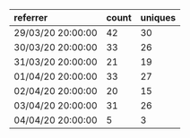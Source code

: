 | referrer          | count | uniques |
| :---------------- | :---- | :------ |
| 29/03/20 20:00:00 | 42    | 30      |
| 30/03/20 20:00:00 | 33    | 26      |
| 31/03/20 20:00:00 | 21    | 19      |
| 01/04/20 20:00:00 | 33    | 27      |
| 02/04/20 20:00:00 | 20    | 15      |
| 03/04/20 20:00:00 | 31    | 26      |
| 04/04/20 20:00:00 | 5     | 3       |